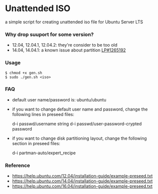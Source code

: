 # Unattended ISO

a simple script for creating unattended iso file for Ubuntu Server LTS


### Why drop suuport for some version?

* 12.04, 12.04.1, 12.04.2: they're consider to be too old
* 14.04, 14.04.1: a known issue about partition [LP#1265192](https://bugs.launchpad.net/bugs/1265192)


### Usage

    $ chmod +x gen.sh
    $ sudo ./gen.sh <iso>


### FAQ

* default user name/password is: ubuntu/ubuntu

* if you want to change default user name and password, change the following lines in preseed files:

    d-i passwd/username string <plaintext-username>
    d-i passwd/user-password-crypted password <encrypted-password>

* if you want to change disk partitioning layout, change the following section in preseed files:

    d-i partman-auto/expert_recipe <recipe>


### Reference

* https://help.ubuntu.com/12.04/installation-guide/example-preseed.txt
* https://help.ubuntu.com/14.04/installation-guide/example-preseed.txt
* https://help.ubuntu.com/16.04/installation-guide/example-preseed.txt
